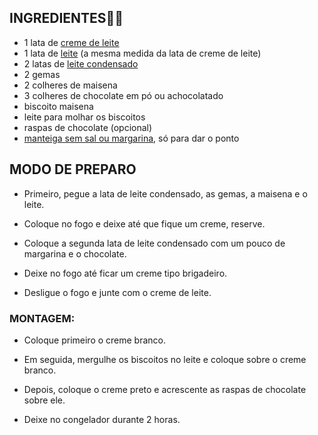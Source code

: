 ## INGREDIENTES:man_cook:

- 1 lata de [creme de leite](https://blog.tudogostoso.com.br/cardapios/diferencas-entre-o-creme-de-leite-de-caixinha-e-de-lata/)
- 1 lata de [leite](https://blog.tudogostoso.com.br/dicas-de-cozinha/leite-conheca-4-tipos-diferentes/) (a mesma medida da lata de creme de leite)
- 2 latas de [leite condensado](https://blog.tudogostoso.com.br/cardapios/receitas-faceis/como-fazer-leite-condensado-caseiro/)
- 2 gemas
- 2 colheres de maisena
- 3 colheres de chocolate em pó ou achocolatado
- biscoito maisena
- leite para molhar os biscoitos
- raspas de chocolate (opcional)
- [manteiga sem sal ou margarina](https://blog.tudogostoso.com.br/noticias/as-diferencas-entre-manteiga-e-margarina/), só para dar o ponto



## MODO DE PREPARO

- Primeiro, pegue a lata de leite condensado, as gemas, a maisena e o leite.

- Coloque no fogo e deixe até que fique um creme, reserve.

- Coloque a segunda lata de leite condensado com um pouco de margarina e o chocolate.

- Deixe no fogo até ficar um creme tipo brigadeiro.

- Desligue o fogo e junte com o creme de leite.



### MONTAGEM:

- Coloque primeiro o creme branco.

- Em seguida, mergulhe os biscoitos no leite e coloque sobre o creme branco.

- Depois, coloque o creme preto e acrescente as raspas de chocolate sobre ele.

- Deixe no congelador durante 2 horas.